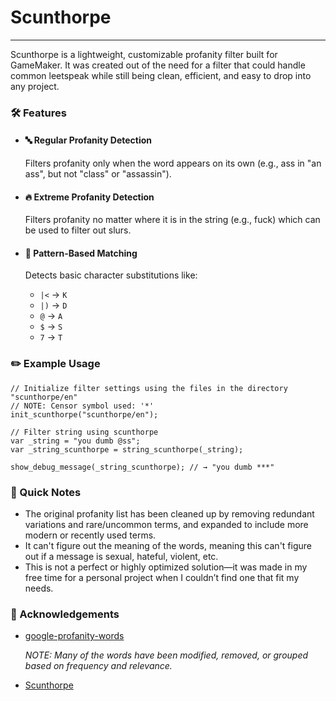 # Scunthorpe

---

Scunthorpe is a lightweight, customizable profanity filter built for GameMaker.
It was created out of the need for a filter that could handle common leetspeak while still being clean, efficient, and easy to drop into any project.

### 🛠️ Features
- #### 🔤 Regular Profanity Detection
    Filters profanity only when the word appears on its own (e.g., ass in "an ass", but not "class" or "assassin").

- #### 🔥 Extreme Profanity Detection
    Filters profanity no matter where it is in the string (e.g., fuck) which can be used to filter out slurs.

- #### 🧩 Pattern-Based Matching
    Detects basic character substitutions like:
    - `|<` → `K`
    - `|)` → `D`
    - `@` → `A`
    - `$` → `S`
    - `7` → `T`

### ✏️ Example Usage

```gml
// Initialize filter settings using the files in the directory "scunthorpe/en"
// NOTE: Censor symbol used: '*'
init_scunthorpe("scunthorpe/en");

// Filter string using scunthorpe
var _string = "you dumb @ss";
var _string_scunthorpe = string_scunthorpe(_string);

show_debug_message(_string_scunthorpe); // → "you dumb ***"
```

### 📝 Quick Notes
- The original profanity list has been cleaned up by removing redundant variations and rare/uncommon terms, and expanded to include more modern or recently used terms.
- It can't figure out the meaning of the words, meaning this can't figure out if a message is sexual, hateful, violent, etc. 
- This is not a perfect or highly optimized solution—it was made in my free time for a personal project when I couldn’t find one that fit my needs.

### 💝 Acknowledgements
- [google-profanity-words](https://github.com/coffee-and-fun/google-profanity-words)
    
    *NOTE: Many of the words have been modified, removed, or grouped based on frequency and relevance.*

- [Scunthorpe](https://en.wikipedia.org/wiki/Scunthorpe)
